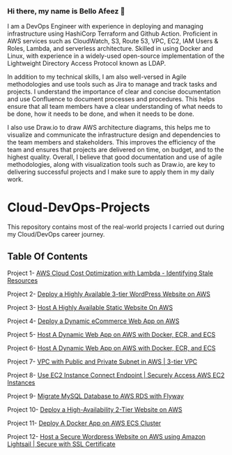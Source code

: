 
### Hi there, my name is Bello Afeez 👋

I am a DevOps Engineer with experience in deploying and managing infrastructure using HashiCorp Terraform and Github Action. Proficient in AWS services such as CloudWatch, S3, Route 53, VPC, EC2, IAM Users & Roles, Lambda, and serverless architecture. Skilled in using Docker and Linux, with experience in a widely-used open-source implementation of the Lightweight Directory Access Protocol known as LDAP.

In addition to my technical skills, I am also well-versed in Agile methodologies and use tools such as Jira to manage and track tasks and projects. I understand the importance of clear and concise documentation and use Confluence to document processes and procedures. This helps ensure that all team members have a clear understanding of what needs to be done, how it needs to be done, and when it needs to be done.

I also use Draw.io to draw AWS architecture diagrams, this helps me to visualize and communicate the infrastructure design and dependencies to the team members and stakeholders. This improves the efficiency of the team and ensures that projects are delivered on time, on budget, and to the highest quality. Overall, I believe that good documentation and use of agile methodologies, along with visualization tools such as Draw.io, are key to delivering successful projects and I make sure to apply them in my daily work.


# Cloud-DevOps-Projects

This repository contains most of the real-world projects I carried out during my Cloud/DevOps career journey.

## Table Of Contents

Project 1-  [AWS Cloud Cost Optimization with Lambda - Identifying Stale Resources](https://github.com/werkmanne/lambda-cost-optimization-project "Cost Optimiaztion")


Project 2-  [Deploy a Highly Available 3-tier WordPress Website on AWS](https://medium.com/@werkjober/how-to-deploy-a-wordpress-website-on-aws-a6120eb06bae "Wordpress")


Project 3-  [Host A Highly Available Static Website On AWS](https://medium.com/@werkjober/how-to-host-a-static-website-on-aws-a0c2588b1765 "Static Website")


Project 4-  [Deploy a Dynamic eCommerce Web App on AWS ](https://medium.com/@werkjober/host-a-dynamic-web-application-on-aws-nestapp-dbca29a55372 "Dynamic Website")


Project 5-  [Host A Dynamic Web App on AWS with Docker, ECR, and ECS](https://medium.com/@werkjober/host-a-dynamic-web-app-on-aws-with-docker-ecr-and-ecs-3d1a4fab96d6 "Dynamic Website with ECS")


Project 6-  [Host A Dynamic Web App on AWS with Docker, ECR, and ECS](https://medium.com/@werkjober/host-a-dynamic-web-app-on-aws-with-docker-ecr-and-ecs-3d1a4fab96d6 "Dynamic Website with ECS")


Project 7-  [VPC with Public and Private Subnet in AWS | 3-tier VPC ](https://www.youtube.com/watch?v=kI_1mdJXQz0&t=4s "3-tier VPC")


Project 8-  [Use EC2 Instance Connect Endpoint | Securely Access AWS EC2 Instances](https://www.youtube.com/watch?v=LxWhXGlvROM&t=4s "EICE")


Project 9-  [Migrate MySQL Database to AWS RDS with Flyway](https://www.youtube.com/watch?v=VqDHU73nl64&t=773s "database")


Project 10-  [Deploy a High-Availability 2-Tier Website on AWS](https://www.youtube.com/watch?v=pzdKlJzQtHA&t=759s "VPC")


Project 11-  [Deploy A Docker App on AWS ECS Cluster](https://www.youtube.com/watch?v=HLjB-2j3IQw "Docker")


Project 12-  [Host a Secure Wordpress Website on AWS using Amazon Lightsail | Secure with SSL Certificate](https://www.youtube.com/watch?v=dNh7LWydGzQ&t=1s "LightSail")


